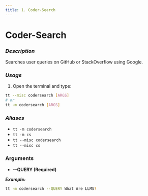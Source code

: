 ```yaml
---
title: 1. Coder-Search
---
```


# Coder-Search

### **_Description_**

Searches user queries on GitHub or StackOverflow using Google.

### **_Usage_**

1. Open the terminal and type:

```bash
tt --misc codersearch [ARGS]
# or
tt -m codersearch [ARGS]
```

### **_Aliases_**

- `tt -m codersearch`
- `tt -m cs`
- `tt --misc codersearch`
- `tt --misc cs`

### ****Arguments****

- **--QUERY (Required)**

**_Example:_**

```bash
tt -m codersearch --QUERY What Are LLMS?
```
